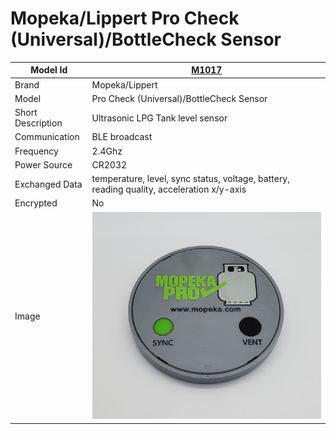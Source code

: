 # Mopeka/Lippert Pro Check (Universal)/BottleCheck Sensor

|Model Id|[M1017](https://github.com/theengs/decoder/blob/development/src/devices/Mopeka_json.h)|
|-|-|
|Brand|Mopeka/Lippert|
|Model|Pro Check (Universal)/BottleCheck Sensor|
|Short Description|Ultrasonic LPG Tank level sensor|
|Communication|BLE broadcast|
|Frequency|2.4Ghz|
|Power Source|CR2032|
|Exchanged Data|temperature, level, sync status, voltage, battery, reading quality, acceleration x/y-axis|
|Encrypted|No|
|Image|![M1017](./../img/M1017.png)|
